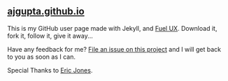 ## [ajgupta.github.io](http://www.ajay-gupta.com/) 

This is my GitHub user page made with Jekyll, and [Fuel UX](http://exacttarget.github.com/fuelux/). Download it, fork it, follow it, give it away...

Have any feedback for me? [File an issue on this
project](https://github.com/ajgupta/Feedback/issues/new) and I will get back to
you as soon as I can.

Special Thanks to [Eric Jones](http://erjjones.github.io/).
